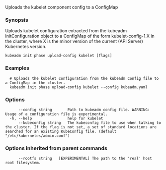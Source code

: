
Uploads the kubelet component config to a ConfigMap

### Synopsis

Uploads kubelet configuration extracted from the kubeadm InitConfiguration object to a ConfigMap of the form kubelet-config-1.X in the cluster, where X is the minor version of the current (API Server) Kubernetes version.

```
kubeadm init phase upload-config kubelet [flags]
```

### Examples

```
  # Uploads the kubelet configuration from the kubeadm Config file to a ConfigMap in the cluster.
  kubeadm init phase upload-config kubelet --config kubeadm.yaml
```

### Options

```
      --config string       Path to kubeadm config file. WARNING: Usage of a configuration file is experimental.
  -h, --help                help for kubelet
      --kubeconfig string   The kubeconfig file to use when talking to the cluster. If the flag is not set, a set of standard locations are searched for an existing KubeConfig file. (default "/etc/kubernetes/admin.conf")
```

### Options inherited from parent commands

```
      --rootfs string   [EXPERIMENTAL] The path to the 'real' host root filesystem.
```

